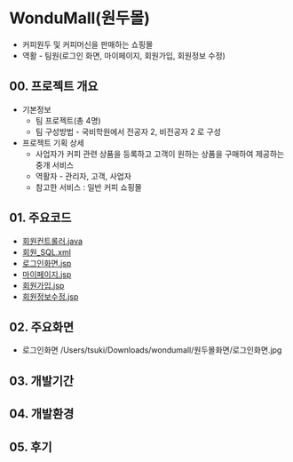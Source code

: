 # WonduMall(원두몰)

+ 커피원두 및 커피머신을 판매하는 쇼핑몰
+ 역활 - 팀원(로그인 화면, 마이페이지, 회원가입, 회원정보 수정)

## 00. 프로젝트 개요

+ 기본정보
  + 팀 프로젝트(총 4명)
  + 팀 구성방법 - 국비학원에서 전공자 2, 비전공자 2 로 구성
+ 프로젝트 기획 상세
  + 사업자가 커피 관련 상품을 등록하고 고객이 원하는 상품을 구매하여 제공하는 중개 서비스
  + 역활자 - 관리자, 고객, 사업자
  + 참고한 서비스 : 일반 커피 쇼핑몰


## 01. 주요코드
+ [회원컨트롤러.java](https://github.com/cheuljin/wondumall/blob/main/src/main/java/com/wondumall/Controller/LoginController.java)
+ [회원_SQL.xml](https://github.com/cheuljin/wondumall/blob/main/src/main/resources/mapper/login_SQL.xml)
+ [로그인화면.jsp](https://github.com/cheuljin/wondumall/blob/main/src/main/webapp/WEB-INF/views/login.jsp)
+ [마이페이지.jsp](https://github.com/cheuljin/wondumall/blob/main/src/main/webapp/WEB-INF/views/mypage.jsp)
+ [회원가입.jsp](https://github.com/cheuljin/wondumall/blob/main/src/main/webapp/WEB-INF/views/join.jsp)
+ [회원정보수정.jsp](https://github.com/cheuljin/wondumall/blob/main/src/main/webapp/WEB-INF/views/update.jsp)

## 02. 주요화면
+ 로그인화면
  /Users/tsuki/Downloads/wondumall/원두몰화면/로그인화면.jpg

## 03. 개발기간

## 04. 개발환경

## 05. 후기

